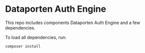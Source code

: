 # Dataporten Auth Engine


This repo includes components Dataporten Auth Engine and a few dependencies.

To load all dependencies, run:

```
composer install
```
